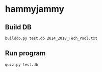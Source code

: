 # hammyjammy

## Build DB

    builddb.py test.db 2014_2018_Tech_Pool.txt

## Run program
 
    quiz.py test.db
